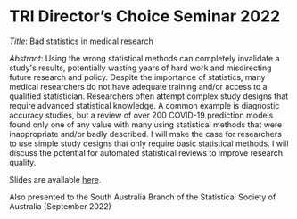 # TRI Director’s Choice Seminar 2022

*Title*: Bad statistics in medical research

*Abstract*: Using the wrong statistical methods can completely invalidate a study's results, potentially wasting years of hard work and misdirecting future research and policy. Despite the importance of statistics, many medical researchers do not have adequate training and/or access to a qualified statistician. Researchers often attempt complex study designs that require advanced statistical knowledge. A common example is diagnostic accuracy studies, but a review of over 200 COVID-19 prediction models found only one of any value with many using statistical methods that were inappropriate and/or badly described. I will make the case for researchers to use simple study designs that only require basic statistical methods. I will discuss the potential for automated statistical reviews to improve research quality.

Slides are available [here](https://agbarnett.github.io/talks/TRI/slides).

Also presented to the South Australia Branch of the Statistical Society of Australia (September 2022)